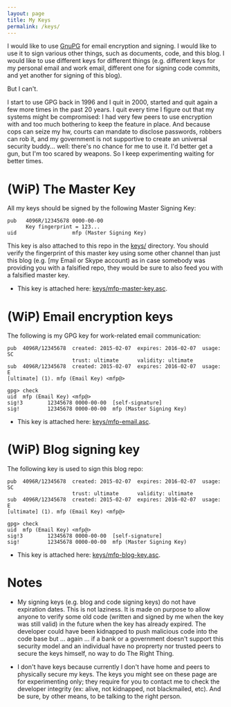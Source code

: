 ```yaml
---
layout: page
title: My Keys
permalink: /keys/
---
```


I would like to use [GnuPG](https://gnupg.org/) for email encryption and signing.
I would like to use it to sign various other things, such as documents, code, and this blog.
I would like to use different keys for different things (e.g. different keys for my personal
email and work email, different one for signing code commits, and yet another
for signing of this blog).

But I can't.

I start to use GPG back in 1996 and I quit in 2000, started and quit again
a few more times in the past 20 years. I quit every time I figure out that
my systems might be compromised: I had very few peers to use encryption with
and too much bothering to keep the feature in place.
And because cops can seize my hw, courts can mandate to disclose passwords,
robbers can rob it, and my government is not supportive to create an 
universal security buddy... well: there's no chance for me to use it.
I'd better get a gun, but I'm too scared by weapons.
So I keep experimenting waiting for better times.

(WiP) The Master Key
====================

All my keys should be signed by the following Master Signing Key:

    pub   4096R/12345678 0000-00-00
          Key fingerprint = 123...
    uid                  mfp (Master Signing Key)

This key is also attached to this repo in the [keys/](/keys/) directory. You
should verify the fingerprint of this master key using some other channel than
just this blog (e.g. [my Email or Skype account) as in case somebody was providing 
you with a falsified repo, they would be sure to also feed you with a falsified master key.

* This key is attached here: [keys/mfp-master-key.asc](/keys/mfp-master-key.asc).

(WiP) Email encryption keys
===========================

The following is my GPG key for work-related email communication:

    pub  4096R/12345678  created: 2015-02-07  expires: 2016-02-07  usage: SC  
                         trust: ultimate      validity: ultimate
    sub  4096R/12345678  created: 2015-02-07  expires: 2016-02-07  usage: E   
    [ultimate] (1). mfp (Email Key) <mfp@>

    gpg> check
    uid  mfp (Email Key) <mfp@>
    sig!3        12345678 0000-00-00  [self-signature]
    sig!         12345678 0000-00-00  mfp (Master Signing Key)

* This key is attached here: [keys/mfp-email.asc](/keys/mfp-email.asc).

(WiP) Blog signing key
======================

The following key is used to sign this blog repo:

    pub  4096R/12345678  created: 2015-02-07  expires: 2016-02-07  usage: SC  
                         trust: ultimate      validity: ultimate
    sub  4096R/12345678  created: 2015-02-07  expires: 2016-02-07  usage: E   
    [ultimate] (1). mfp (Email Key) <mfp@>

    gpg> check
    uid  mfp (Email Key) <mfp@>
    sig!3        12345678 0000-00-00  [self-signature]
    sig!         12345678 0000-00-00  mfp (Master Signing Key)

* This key is attached here: [keys/mfp-blog-key.asc](/keys/mfp-blog-key.asc).


Notes
=====

* My signing keys (e.g. blog and code signing keys) do not have expiration
dates. This is not laziness. It is made on purpose to allow anyone to verify 
some old code (written and signed by me when the key was still valid) in the future 
when the key has already expired. The developer could have been kidnapped
to push malicious code into the code base but ... again ... if a bank
or a government doesn't support this security model and an individual have
no proprerty nor trusted peers to secure the keys himself, 
no way to do The Right Thing.

* I don't have keys because currently I don't have home 
and peers to physically secure my keys. The keys you might see on these page
are for experimenting only; they require for you to contact me to
check the developer integrity (ex: alive, not kidnapped, not blackmailed, etc).
And be sure, by other means, to be talking to the right person.

